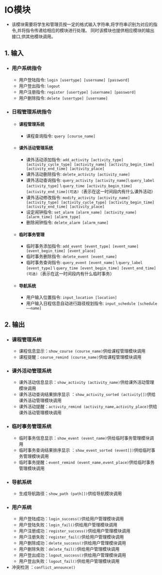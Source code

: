 # IO模块

- 该模块需要将学生和管理员按一定的格式输入字符串,将字符串识别为对应的指令,并将指令传递给相应的模块进行处理。
同时该模块也提供相应模块的输出接口,供其他模块调用。

## 1. 输入

- ### 用户系统指令

    - 用户登陆指令: `login [usertype] [username] [password]`
    - 用户登出指令: `logout`
    - 用户注册指令: `register [usertype] [username] [password]`
    - 用户删除指令: `delete [usertype] [username]`
  
- ### 日程管理系统指令
    - #### 课程管理系统
      - 课程查询指令: `query [course_name]`
    - #### 课外活动管理系统
       - 课外活动添加指令: `add_activity [activity_type] [activity_cycle_type] [activity_name] [activity_begin_time] [activity_end_time] [activity_place]`
       - 课外活动删除指令: `delete_activity [activity_name]`
       - 课外活动查询指令: `query_activity [activity_name]`\ `query_label [activity_type]` \ `query_time [activity_begin_time] [activity_end_time](可选)`（表示在这一时间段内有什么课外活动）
       - 课外活动修改指令: `modify_activity [activity_name] [activity_type] [activity_cycle_type] [activity_begin_time] [activity_end_time] [activity_place]`
       - 设定闹钟指令: `set_alarm [alarm_name] [activity_name] [alarm_time] [alarm_type]`
       - 删除闹钟指令: `delete_alarm [alarm_name]`

  -  #### 临时事务管理

      - 临时事务添加指令: `add_event [event_type] [event_name] [event_begin_time] [event_place]`
      - 临时事务删除指令: `delete_event [event_name]`
      - 临时事务查询指令: `query_event [event_name]` \ `query_label [event_type]` \ `query_time [event_begin_time] [event_end_time](可选)`（表示在这一时间段内有什么临时事务）
    - #### 导航系统
      - 用户输入位置指令: `input_location [location]`
      - 用户输入日程信息自动进行路径规划指令: `input_schedule [schedule——name]`

## 2. 输出

-  ### 课程管理系统
      - 课程信息显示：`show_course (course_name)`供给课程管理模块调用
      - 课程提醒：`course_remind (course_name)`供给课程管理模块调用
- ### 课外活动管理系统
  - 课外活动信息显示：`show_activity (activity_name)`供给课外活动管理模块调用
  - 课外活动查询结果排序显示 ：`show_activity_sorted (activity[])`供给课外活动管理模块调用
  - 课外活动提醒：`activity_remind (activity_name,activity_place)`供给课外活动管理模块调用
- ### 临时事务管理系统
  - 临时事务信息显示：`show_event (event_name)`供给临时事务管理模块调用
  - 临时事务查询结果排序显示 ：`show_event_sorted (event[])`供给临时事务管理模块调用
  - 临时事务提醒：`event_remind (event_name,event_place)`供给临时事务管理模块调用
- ### 导航系统
  - 生成导航路径：`show_path (path[])`供给导航模块调用
- ### 用户系统
  - 用户登陆成功：`login_success()`供给用户管理模块调用
  - 用户登陆失败：`login_fail()`供给用户管理模块调用
  - 用户注册成功：`register_success()`供给用户管理模块调用
  - 用户注册失败：`register_fail()`供给用户管理模块调用
  - 用户删除成功：`delete_success()`供给用户管理模块调用
  - 用户删除失败：`delete_fail()`供给用户管理模块调用
  - 用户登出成功：`logout_success()`供给用户管理模块调用
  - 用户登出失败：`logout_fail()`供给用户管理模块调用
- 冲突检测 ：`conflict_announce()`